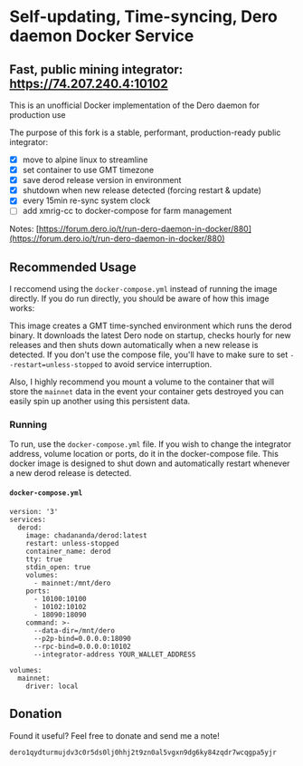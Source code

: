 # Self-updating, Time-syncing, Dero daemon Docker Service
## Fast, public mining integrator: https://74.207.240.4:10102

This is an unofficial Docker implementation of the Dero daemon for production use

The purpose of this fork is a stable, performant, production-ready public integrator:
- [x] move to alpine linux to streamline
- [x] set container to use GMT timezone
- [x] save derod release version in environment
- [x] shutdown when new release detected (forcing restart & update)
- [x] every 15min re-sync system clock
- [ ] add xmrig-cc to docker-compose for farm management

Notes: [https://forum.dero.io/t/run-dero-daemon-in-docker/880](https://forum.dero.io/t/run-dero-daemon-in-docker/880)

## Recommended Usage

I reccomend using the `docker-compose.yml` instead of running the image directly. If you do run directly, you should be aware of how this image works:

This image creates a GMT time-synched environment which runs the derod binary. It downloads the latest Dero node on startup, checks hourly for new releases and then shuts down automatically when a new release is detected. If you don't use the compose file, you'll have to make sure to set `--restart=unless-stopped` to avoid service interruption.

Also, I highly recommend you mount a volume to the container that will store the `mainnet` data in the event your container gets destroyed you can easily spin up another using this persistent data.


### Running

To run, use the `docker-compose.yml` file. If you wish to change the integrator address, volume location or ports, do it in the docker-compose file. This docker image is designed to shut down and automatically restart whenever a new derod release is detected.

####  `docker-compose.yml`

```
version: '3'
services:
  derod:
    image: chadananda/derod:latest
    restart: unless-stopped
    container_name: derod
    tty: true
    stdin_open: true
    volumes:
      - mainnet:/mnt/dero
    ports:
      - 10100:10100
      - 10102:10102
      - 18090:18090
    command: >-
      --data-dir=/mnt/dero
      --p2p-bind=0.0.0.0:18090
      --rpc-bind=0.0.0.0:10102
      --integrator-address YOUR_WALLET_ADDRESS

volumes:
  mainnet:
    driver: local
```

## Donation

Found it useful? Feel free to donate and send me a note!

`dero1qydturmujdv3c0r5ds0lj0hhj2t9zn0al5vgxn9dg6ky84zqdr7wcqgpa5yjr`
